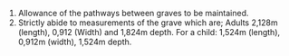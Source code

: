 ﻿1. Allowance of the pathways between graves to be maintained.
2. Strictly abide to measurements of the grave which are; Adults 2,128m (length), 0,912 (Width) and 1,824m depth. For a child: 1,524m (length), 0,912m (width), 1,524m depth.






